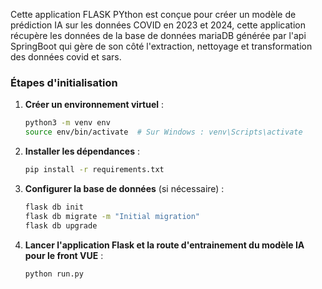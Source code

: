 Cette application FLASK PYthon est conçue pour créer un modèle de prédiction IA sur les données COVID en 2023 et 2024, cette application récupère les données de la base de données mariaDB générée par l'api SpringBoot qui gère de son côté l'extraction, nettoyage et transformation des données covid et sars.

### Étapes d'initialisation

1. **Créer un environnement virtuel** :
   ```bash
   python3 -m venv env
   source env/bin/activate  # Sur Windows : venv\Scripts\activate
   ```

2. **Installer les dépendances** :
   ```bash
   pip install -r requirements.txt
   ```

3. **Configurer la base de données** (si nécessaire) :
   ```bash
   flask db init
   flask db migrate -m "Initial migration"
   flask db upgrade
   ```

4. **Lancer l'application Flask et la route d'entrainement du modèle IA pour le front VUE** :
   ```bash
   python run.py
   ```
